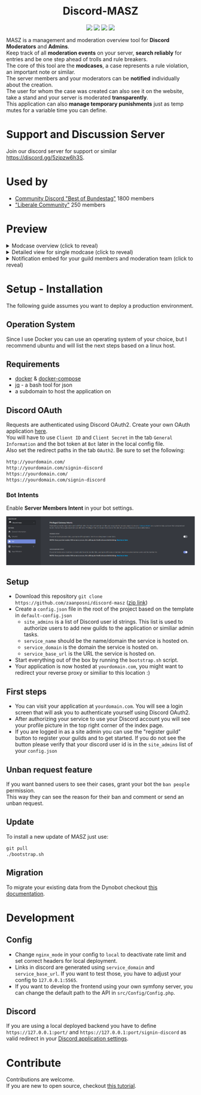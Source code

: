 <h1 align="center">Discord-MASZ</h1>

<p align="center">
<img src="https://img.shields.io/badge/contributions-welcome-lightgreen">
<img src="https://img.shields.io/github/contributors/zaanposni/discord-masz">
<a href="https://github.com/zaanposni/discord-masz/blob/master/LICENSE"><img src="https://img.shields.io/github/license/zaanposni/discord-masz.svg"/></a>
<img src="https://img.shields.io/badge/using-docker-blue">
</p>

MASZ is a management and moderation overview tool for **Discord Moderators** and **Admins**. <br/>
Keep track of all **moderation events** on your server, **search reliably** for entries and be one step ahead of trolls and rule breakers. <br/>
The core of this tool are the **modcases**, a case represents a rule violation, an important note or similar. <br/>
The server members and your moderators can be **notified** individually about the creation. <br/>
The user for whom the case was created can also see it on the website, take a stand and your server is moderated **transparently**. <br/>
This application can also **manage temporary punishments** just as temp mutes for a variable time you can define.

# Support and Discussion Server

Join our discord server for support or similar https://discord.gg/5zjpzw6h3S.

# Used by

- [Community Discord "Best of Bundestag"](https://discord.gg/ezMtSwR) 1800 members
- ["Liberale Community"](https://discord.gg/uf9bHhNMmD) 250 members

# Preview

<details>
  <summary>Modcase overview (click to reveal)</summary>
  <img src="/docs/modcases.png"/>
</details>
<details>
  <summary>Detailed view for single modcase (click to reveal)</summary>
  <img src="/docs/modcase.png"/>
</details>
<details>
  <summary>Notification embed for your guild members and moderation team (click to reveal)</summary>
  <img src="/docs/embed.png"/>
</details>

# Setup - Installation

The following guide assumes you want to deploy a production environment.

## Operation System

Since I use Docker you can use an operating system of your choice, but I recommend ubuntu and will list the next steps based on a linux host.

## Requirements 

- [docker](https://docs.docker.com/engine/install/ubuntu/) & [docker-compose](https://docs.docker.com/compose/)
- [jq](https://stedolan.github.io/jq/download/) - a bash tool for json
- a subdomain to host the application on

## Discord OAuth

Requests are authenticated using Discord OAuth2. Create your own OAuth application [here](https://discord.com/developers/applications). <br/>
You will have to use `Client ID` and `Client Secret` in the tab `General Information` and the bot token at `Bot` later in the local config file. <br/>
Also set the redirect paths in the tab `OAuth2`. Be sure to set the following:
```
http://yourdomain.com/
http://yourdomain.com/signin-discord
https://yourdomain.com/
https://yourdomain.com/signin-discord
```

### Bot Intents

Enable **Server Members Intent** in your bot settings.

<img src="/docs/intents.png"/>

## Setup

- Download this repository `git clone https://github.com/zaanposni/discord-masz` ([zip link](https://codeload.github.com/zaanposni/discord-masz/zip/master))
- Create a `config.json` file in the root of the project based on the template in `default-config.json`
  - `site_admins` is a list of Discord user id strings. This list is used to authorize users to add new guilds to the application or similiar admin tasks.
  - `service_name` should be the name/domain the service is hosted on.
  - `service_domain` is the domain the service is hosted on.
  - `service_base_url` is the URL the service is hosted on.
- Start everything out of the box by running the `bootstrap.sh` script.
- Your application is now hosted at `yourdomain.com`, you might want to redirect your reverse proxy or similiar to this location :)

## First steps

- You can visit your application at `yourdomain.com`. You will see a login screen that will ask you to authenticate yourself using Discord OAuth2.
- After authorizing your service to use your Discord account you will see your profile picture in the top right corner of the index page.
- If you are logged in as a site admin you can use the "register guild" button to register your guilds and to get started. If you do not see the button please verify that your discord user id is in the `site_admins` list of your `config.json`

## Unban request feature

If you want banned users to see their cases, grant your bot the `ban people` permission. <br/>
This way they can see the reason for their ban and comment or send an unban request.

## Update

To install a new update of MASZ just use:
```
git pull
./bootstrap.sh
```

## Migration

To migrate your existing data from the Dynobot checkout [this documentation](scripts#migrate-from-dynobot-to-masz).

# Development

## Config

- Change `nginx_mode` in your config to `local` to deactivate rate limit and set correct headers for local deployment. <br/>
- Links in discord are generated using `service_domain` and `service_base_url`. If you want to test those, you have to adjust your config to `127.0.0.1:5565`. <br/>
- If you want to develop the frontend using your own symfony server, you can change the default path to the API in `src/Config/Config.php`. <br/>

## Discord

If you are using a local deployed backend you have to define `https://127.0.0.1:port/` and `https://127.0.0.1:port/signin-discord` as valid redirect in your [Discord application settings](https://discord.com/developers/applications).

# Contribute

Contributions are welcome. <br/>
If you are new to open source, checkout [this tutorial](https://github.com/firstcontributions/first-contributions).

